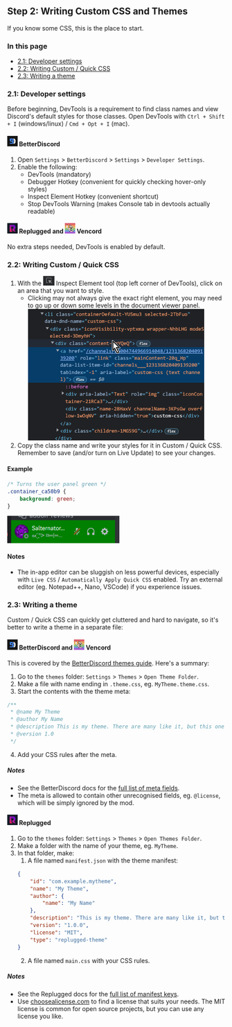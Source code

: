 [bd]: ../assets/img/icon/bd.png
[rp]: ../assets/img/icon/rp.png
[vc]: ../assets/img/icon/vc.png
[inspectelements]: ../assets/img/icon/inspectelement.png
[documentviewer]: ../assets/img/screenshot/documentviewer.png
[greenuserpanel]: ../assets/img/screenshot/greenuserpanel.png

## Step 2: Writing Custom CSS and Themes

If you know some CSS, this is the place to start.

### In this page
- [2.1: Developer settings](#21-developer-settings)
- [2.2: Writing Custom / Quick CSS](#22-writing-custom--quick-css)
- [2.3: Writing a theme](#23-writing-a-theme)

### 2.1: Developer settings
Before beginning, DevTools is a requirement to find class names and view Discord's default styles for those classes. Open DevTools with `Ctrl + Shift + I` (windows/linux) / `Cmd + Opt + I` (mac).

#### ![icon][bd] BetterDiscord
1. Open `Settings` > `BetterDiscord` > `Settings` > `Developer Settings`.
2. Enable the following: 
   - DevTools (mandatory)
   - Debugger Hotkey (convenient for quickly checking hover-only styles)
   - Inspect Element Hotkey (convenient shortcut)
   - Stop DevTools Warning (makes Console tab in devtools actually readable)

#### ![icon][rp] Replugged and ![icon][vc] Vencord
No extra steps needed, DevTools is enabled by default.

### 2.2: Writing Custom / Quick CSS
1. With the ![inspect element tool][inspectelements] Inspect Element tool (top left corner of DevTools), click on an area that you want to style.
   - Clicking may not always give the exact right element, you may need to go up or down some levels in the document viewer panel.  
![document viewer panel][documentviewer].
1. Copy the class name and write your styles for it in Custom / Quick CSS. Remember to save (and/or turn on Live Update) to see your changes.  

#### Example
```css
/* Turns the user panel green */
.container_ca50b9 {
    background: green;
}
```
![The user panel with a green background][greenuserpanel]

#### Notes
- The in-app editor can be sluggish on less powerful devices, especially with `Live CSS` / `Automatically Apply Quick CSS` enabled. Try an external editor (eg. Notepad++, Nano, VSCode) if you experience issues.

### 2.3: Writing a theme
Custom / Quick CSS can quickly get cluttered and hard to navigate, so it's better to write a theme in a separate file:

#### ![icon][bd] BetterDiscord and ![icon][vc] Vencord
This is covered by the [BetterDiscord themes guide](https://docs.betterdiscord.app/themes/introduction/quick-start). Here's a summary:

1. Go to the `themes` folder: `Settings` > `Themes` > `Open Theme Folder`.
2. Make a file with name ending in `.theme.css`, eg. `MyTheme.theme.css`.
3. Start the contents with the theme meta:
```css
/**
 * @name My Theme
 * @author My Name
 * @description This is my theme. There are many like it, but this one is mine.
 * @version 1.0
 */
```
4. Add your CSS rules after the meta.

##### Notes
- See the BetterDiscord docs for the [full list of meta fields](https://docs.betterdiscord.app/developers/addons/#meta).
- The meta is allowed to contain other unrecognised fields, eg. `@license`, which will be simply ignored by the mod.

#### ![icon][rp] Replugged
1. Go to the `themes` folder: `Settings` > `Themes` > `Open Themes Folder`.
2. Make a folder with the name of your theme, eg. `MyTheme`.
3. In that folder, make:
    1. A file named `manifest.json` with the theme manifest:  
    ```json
    {
        "id": "com.example.mytheme",
        "name": "My Theme",
        "author": {
            "name": "My Name"
        },
        "description": "This is my theme. There are many like it, but this one is mine.",
        "version": "1.0.0",
        "license": "MIT",
        "type": "replugged-theme"
    }
    ```
    2. A file named `main.css` with your CSS rules.

##### Notes
- See the Replugged docs for the [full list of manifest keys](https://guide.replugged.dev/docs/manifest).
- Use [choosealicense.com](https://choosealicense.com/) to find a license that suits your needs. The MIT license is common for open source projects, but you can use any license you like.
